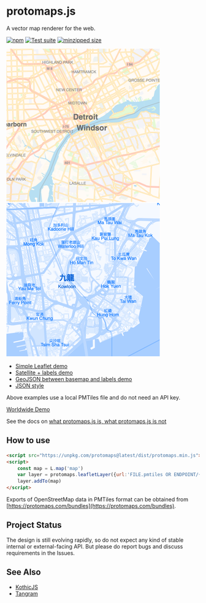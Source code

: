 # protomaps.js

A vector map renderer for the web.

[![npm](https://img.shields.io/npm/v/protomaps)](https://www.npmjs.com/package/protomaps)
[![Test suite](https://github.com/protomaps/protomaps.js/actions/workflows/node.js.yml/badge.svg)](https://github.com/protomaps/protomaps.js/actions/workflows/node.js.yml)
[![minzipped size](https://badgen.net/bundlephobia/minzip/protomaps)](https://bundlephobia.com/package/protomaps)

<p float="left">
    <img src="benchmark/example_1.png" width="400">
    <img src="benchmark/example_2.png" width="400">
</p>

* [Simple Leaflet demo](https://protomaps.github.io/protomaps.js/examples/leaflet.html)
* [Satellite + labels demo](https://protomaps.github.io/protomaps.js/examples/labels.html)
* [GeoJSON between basemap and labels demo](https://protomaps.github.io/protomaps.js/examples/sandwich.html)
* [JSON style](https://protomaps.github.io/protomaps.js/examples/json_style.html)

Above examples use a local PMTiles file and do not need an API key.

[Worldwide Demo](http://protomaps.com/map/)

See the docs on [what protomaps.js is, what protomaps.js is not](https://protomaps.com/docs/protomaps-js#protomapsjs-is-not)

## How to use

```html
<script src="https://unpkg.com/protomaps@latest/dist/protomaps.min.js"></script>
<script>
    const map = L.map('map')
    var layer = protomaps.leafletLayer({url:'FILE.pmtiles OR ENDPOINT/{z}/{x}/{y}.pbf'})
    layer.addTo(map)
</script>
```

Exports of OpenStreetMap data in PMTiles format can be obtained from [https://protomaps.com/bundles](https://protomaps.com/bundles).

## Project Status

The design is still evolving rapidly, so do not expect any kind of stable internal or external-facing API. But please do report bugs and discuss requirements in the Issues.

## See Also
* [KothicJS](https://github.com/kothic/kothic-js)
* [Tangram](https://github.com/tangrams/tangram)
